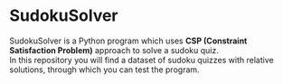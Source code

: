 # SudokuSolver
SudokuSolver is a Python program which uses <strong>CSP (Constraint Satisfaction Problem)</strong> approach to solve a sudoku quiz.<br />
In this repository you will find a dataset of sudoku quizzes with relative solutions, through which you can test the program.

